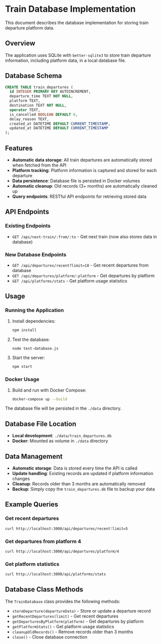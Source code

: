 # Train Database Implementation

This document describes the database implementation for storing train departure platform data.

## Overview

The application uses SQLite with `better-sqlite3` to store train departure information, including platform data, in a local database file.

## Database Schema

```sql
CREATE TABLE train_departures (
  id INTEGER PRIMARY KEY AUTOINCREMENT,
  departure_time TEXT NOT NULL,
  platform TEXT,
  destination TEXT NOT NULL,
  operator TEXT,
  is_cancelled BOOLEAN DEFAULT 0,
  delay_reason TEXT,
  created_at DATETIME DEFAULT CURRENT_TIMESTAMP,
  updated_at DATETIME DEFAULT CURRENT_TIMESTAMP
);
```

## Features

- **Automatic data storage**: All train departures are automatically stored when fetched from the API
- **Platform tracking**: Platform information is captured and stored for each departure
- **Data persistence**: Database file is persisted in Docker volumes
- **Automatic cleanup**: Old records (3+ months) are automatically cleaned up
- **Query endpoints**: RESTful API endpoints for retrieving stored data

## API Endpoints

### Existing Endpoints
- `GET /api/next-train/:from/:to` - Get next train (now also stores data in database)

### New Database Endpoints
- `GET /api/departures/recent?limit=10` - Get recent departures from database
- `GET /api/departures/platform/:platform` - Get departures by platform
- `GET /api/platforms/stats` - Get platform usage statistics

## Usage

### Running the Application

1. Install dependencies:
   ```bash
   npm install
   ```

2. Test the database:
   ```bash
   node test-database.js
   ```

3. Start the server:
   ```bash
   npm start
   ```

### Docker Usage

1. Build and run with Docker Compose:
   ```bash
   docker-compose up --build
   ```

The database file will be persisted in the `./data` directory.

## Database File Location

- **Local development**: `./data/train_departures.db`
- **Docker**: Mounted as volume in `./data` directory

## Data Management

- **Automatic storage**: Data is stored every time the API is called
- **Update handling**: Existing records are updated if platform information changes
- **Cleanup**: Records older than 3 months are automatically removed
- **Backup**: Simply copy the `train_departures.db` file to backup your data

## Example Queries

### Get recent departures
```bash
curl http://localhost:3000/api/departures/recent?limit=5
```

### Get departures from platform 4
```bash
curl http://localhost:3000/api/departures/platform/4
```

### Get platform statistics
```bash
curl http://localhost:3000/api/platforms/stats
```

## Database Class Methods

The `TrainDatabase` class provides the following methods:

- `storeDeparture(departureData)` - Store or update a departure record
- `getRecentDepartures(limit)` - Get recent departures
- `getDeparturesByPlatform(platform)` - Get departures by platform
- `getPlatformStats()` - Get platform usage statistics
- `cleanupOldRecords()` - Remove records older than 3 months
- `close()` - Close database connection
